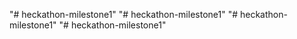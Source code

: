 "# heckathon-milestone1" 
"# heckathon-milestone1" 
"# heckathon-milestone1" 
"# heckathon-milestone1" 
